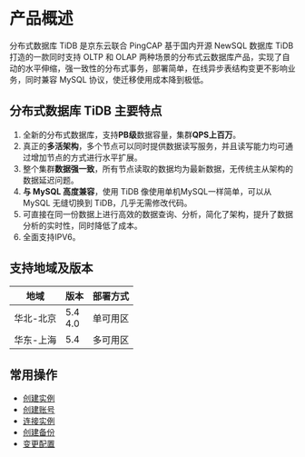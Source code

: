 # 产品概述
分布式数据库 TiDB 是京东云联合 PingCAP 基于国内开源 NewSQL 数据库 TiDB 打造的一款同时支持 OLTP 和 OLAP 两种场景的分布式云数据库产品，实现了自动的水平伸缩，强一致性的分布式事务，部署简单，在线异步表结构变更不影响业务，同时兼容 MySQL 协议，使迁移使用成本降到极低。

## 分布式数据库 TiDB 主要特点 
1. 全新的分布式数据库，支持**PB级**数据容量，集群**QPS上百万**。
2. 真正的**多活架构**，多个节点可以同时提供数据读写服务，并且读写能力均可通过增加节点的方式进行水平扩展。
3. 整个集群**数据强一致**，所有节点读取的数据均为最新数据，无传统主从架构的数据延迟问题。
4. **与 MySQL 高度兼容**，使用 TiDB 像使用单机MySQL一样简单，可以从 MySQL 无缝切换到 TiDB，几乎无需修改代码。
5. 可直接在同一份数据上进行高效的数据查询、分析，简化了架构，提升了数据分析的实时性，同时降低了成本。
6. 全面支持IPV6。

## 支持地域及版本

|地域|版本|部署方式|
|-|-|-|
|华北-北京|5.4<br>4.0|单可用区|
|华东-上海|5.4|多可用区|


## 常用操作
- [创建实例](../Operation-Guide/Instance/Create-Instance.md)
- [创建账号](../Operation-Guide/Account/Create-Account.md)
- [连接实例](../Operation-Guide/Instance/Connect-Instance.md)
- [创建备份](../Operation-Guide/Backup/Create-Backup.md)
- [变更配置](../Operation-Guide/Instance/Modify-Instance-Spec.md)
 
